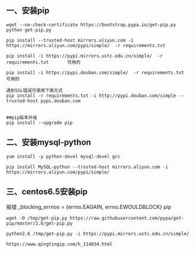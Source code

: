  ## 一、安装pip
    
    wget --no-check-certificate https://bootstrap.pypa.io/get-pip.py
    python get-pip.py

    pip install --trusted-host mirrors.aliyun.com -i https://mirrors.aliyun.com/pypi/simple/  -r requirements.txt

    pip install -i https://pypi.mirrors.ustc.edu.cn/simple/  -r requirements.txt       可用的

    pip install -i https://pypi.douban.com/simple/  -r requirements.txt       可用的

    遇到SSL错误可使用下面方式
    pip install -r requirements.txt -i http://pypi.douban.com/simple --trusted-host pypi.douban.com 
    
    
    ##pip版本升级
    pip install --upgrade pip


##  二、安装mysql-python

    yum install -y python-devel mysql-devel gcc

    pip install MySQL-python --trusted-host mirrors.aliyun.com -i https://mirrors.aliyun.com/pypi/simple/ 
    
    
## 三、centos6.5安装pip

报错 _blocking_errnos = {errno.EAGAIN, errno.EWOULDBLOCK} pip

```
wget -O /tmp/get-pip.py https://raw.githubusercontent.com/pypa/get-pip/master/2.6/get-pip.py

python2.6 /tmp/get-pip.py -i https://pypi.mirrors.ustc.edu.cn/simple/

https://www.qingtingip.com/h_114834.html
```
